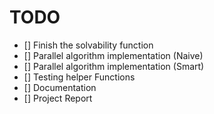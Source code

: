 # TODO

- [] Finish the solvability function
- [] Parallel algorithm implementation (Naive)
- [] Parallel algorithm implementation (Smart)
- [] Testing helper Functions
- [] Documentation
- [] Project Report